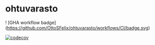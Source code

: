 # ohtuvarasto

! [GHA workflow badge] (https://github.com/OttoSFelix/ohtuvarasto/workflows/CI/badge.svg)

[![codecov](https://codecov.io/github/OttoSFelix/ohtuvarasto/graph/badge.svg?token=DX2EA8EXCT)](https://codecov.io/github/OttoSFelix/ohtuvarasto)
